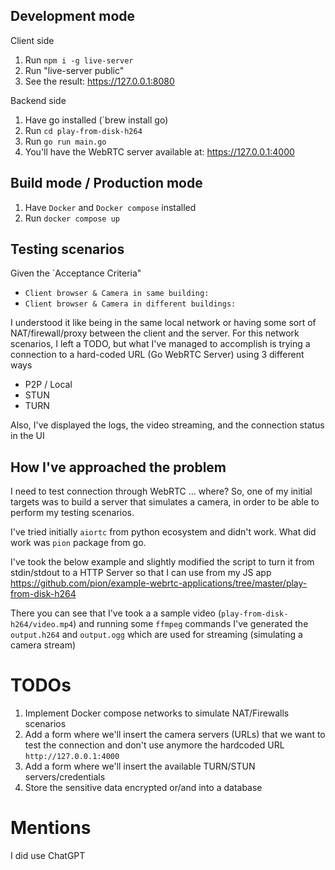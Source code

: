 ## Development mode

Client side
1. Run `npm i -g live-server`
2. Run "live-server public"
3. See the result: https://127.0.0.1:8080

Backend side
1. Have go installed (`brew install go)
2. Run `cd play-from-disk-h264`
3. Run `go run main.go`
4. You'll have the WebRTC server available at: https://127.0.0.1:4000


## Build mode / Production mode
1. Have `Docker` and `Docker compose` installed
2. Run `docker compose up`

## Testing scenarios
Given the `Acceptance Criteria" 
* `Client browser & Camera in same building:`
* `Client browser & Camera in different buildings:`

I understood it like being in the same local network or having some sort of NAT/firewall/proxy between the client and the server. 
For this network scenarios, I left a TODO, but what I've managed to accomplish is trying a connection to a hard-coded URL (Go WebRTC Server) using 3 different ways
* P2P / Local
* STUN
* TURN

Also, I've displayed the logs, the video streaming, and the connection status in the UI

## How I've approached the problem

I need to test connection through WebRTC ... where?
So, one of my initial targets was to build a server that simulates a camera, in order to be able to perform my testing scenarios.

I've tried initially `aiortc` from python ecosystem and didn't work. 
What did work was `pion` package from go. 

I've took the below example and slightly modified the script to turn it from stdin/stdout to a HTTP Server so that I can use from my JS app
https://github.com/pion/example-webrtc-applications/tree/master/play-from-disk-h264

There you can see that I've took a a sample video (`play-from-disk-h264/video.mp4`) 
and running some `ffmpeg` commands I've generated the `output.h264` and `output.ogg` which are used for streaming (simulating a camera stream)


# TODOs

1. Implement Docker compose networks to simulate NAT/Firewalls scenarios
2. Add a form where we'll insert the camera servers (URLs) that we want to test the connection and don't use anymore the hardcoded URL `http://127.0.0.1:4000`
3. Add a form where we'll insert the available TURN/STUN servers/credentials
4. Store the sensitive data encrypted or/and into a database


# Mentions
I did use ChatGPT

